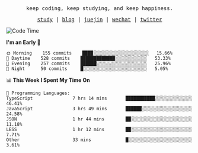 <p align="center">
  <samp>
    <span>keep coding, keep studying, and keep happiness.</span>
  </samp>
</p>

<p align="center">
  <samp>
    <a href="https://github.com/ouduidui/fe-study">study</a> |
    <a href="https://deweyou.me">blog</a>  |
    <a href="https://juejin.cn/user/4309700183594366">juejin</a> |
    <a href="https://user-images.githubusercontent.com/54696834/165071004-6509e3f2-90c3-448c-9d92-3da42b0c2021.jpeg">wechat</a> |
    <a href="https://twitter.com/ouduidui">twitter</a>
  </samp>
</p>

<!--START_SECTION:waka-->
![Code Time](http://img.shields.io/badge/Code%20Time-2%2C375%20hrs%2051%20mins-blue)

**I'm an Early 🐤** 

```text
🌞 Morning    155 commits    ████░░░░░░░░░░░░░░░░░░░░░   15.66% 
🌆 Daytime    528 commits    █████████████░░░░░░░░░░░░   53.33% 
🌃 Evening    257 commits    ██████░░░░░░░░░░░░░░░░░░░   25.96% 
🌙 Night      50 commits     █░░░░░░░░░░░░░░░░░░░░░░░░   5.05%

```


📊 **This Week I Spent My Time On** 

```text
💬 Programming Languages: 
TypeScript               7 hrs 14 mins       ███████████░░░░░░░░░░░░░░   46.41% 
JavaScript               3 hrs 49 mins       ██████░░░░░░░░░░░░░░░░░░░   24.58% 
JSON                     1 hr 44 mins        ██░░░░░░░░░░░░░░░░░░░░░░░   11.18% 
LESS                     1 hr 12 mins        ██░░░░░░░░░░░░░░░░░░░░░░░   7.71% 
Other                    33 mins             █░░░░░░░░░░░░░░░░░░░░░░░░   3.61%

```


<!--END_SECTION:waka-->
